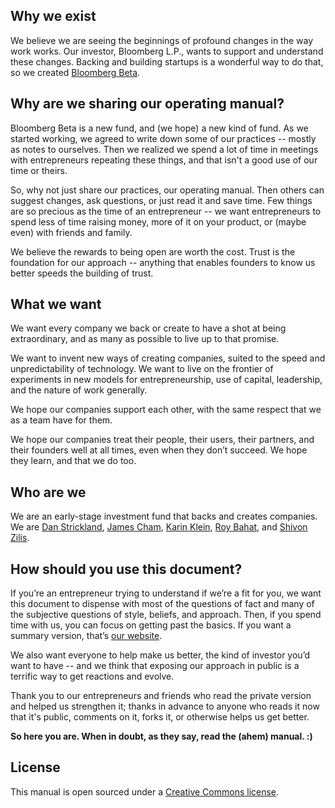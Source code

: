 ## Why we exist

We believe we are seeing the beginnings of profound changes in the way work works. Our investor, Bloomberg L.P., wants to support and understand these changes. Backing and building startups is a wonderful way to do that, so we created [Bloomberg Beta](http://www.bloombergbeta.com).

## Why are we sharing our operating manual?

Bloomberg Beta is a new fund, and (we hope) a new kind of fund. As we started working, we agreed to write down some of our practices -- mostly as notes to ourselves. Then we realized we spend a lot of time in meetings with entrepreneurs repeating these things, and that isn't a good use of our time or theirs.

So, why not just share our practices, our operating manual. Then others can suggest changes, ask questions, or just read it and save time. Few things are so precious as the time of an entrepreneur -- we want entrepreneurs to spend less of time raising money, more of it on your product, or (maybe even) with friends and family.

We believe the rewards to being open are worth the cost. Trust is the foundation for our approach -- anything that enables founders to know us better speeds the building of trust.

## What we want

We want every company we back or create to have a shot at being extraordinary, and as many as possible to live up to that promise. 

We want to invent new ways of creating companies, suited to the speed and unpredictability of technology. We want to live on the frontier of experiments in new models for entrepreneurship, use of capital, leadership, and the nature of work generally.

We hope our companies support each other, with the same respect that we as a team have for them.

We hope our companies treat their people, their users, their partners, and their founders well at all times, even when they don’t succeed. We hope they learn, and that we do too.

## Who are we

We are an early-stage investment fund that backs and creates companies. We are [Dan Strickland](http://twitter.com/strickland_dan), [James Cham](http://twitter.com/jamescham), [Karin Klein](http://twitter.com/karinklein), [Roy Bahat](http://twitter.com/roybahat), and [Shivon Zilis](http://twitter.com/shivon).

## How should you use this document?

If you’re an entrepreneur trying to understand if we’re a fit for you, we want this document to dispense with most of the questions of fact and many of the subjective questions of style, beliefs, and approach. Then, if you spend time with us, you can focus on getting past the basics. If you want a summary version, that’s [our website](http://bloombergbeta.com).

We also want everyone to help make us better, the kind of investor you’d want to have -- and we think that exposing our approach in public is a terrific way to get reactions and evolve.

Thank you to our entrepreneurs and friends who read the private version and helped us strengthen it; thanks in advance to anyone who reads it now that it's public, comments on it, forks it, or otherwise helps us get better.

**So here you are. When in doubt, as they say, read the (ahem) manual. :)**

## License

This manual is open sourced under a [Creative Commons license](http://creativecommons.org/licenses/by/3.0/deed.en_US]).
